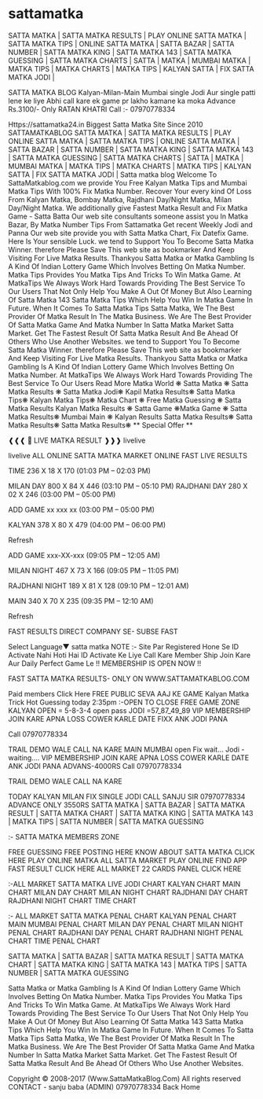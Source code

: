 # sattamatka
SATTA MATKA | SATTA MATKA RESULTS | PLAY ONLINE SATTA MATKA | SATTA MATKA TIPS | ONLINE SATTA MATKA | SATTA BAZAR | SATTA NUMBER | SATTA MATKA KING | SATTA MATKA 143 | SATTA MATKA GUESSING | SATTA MATKA CHARTS | SATTA | MATKA | MUMBAI MATKA | MATKA TIPS | MATKA CHARTS | MATKA TIPS | KALYAN SATTA | FIX SATTA MATKA JODI |

SATTA MATKA BLOG
Kalyan-Milan-Main Mumbai single Jodi Aur single patti lene ke liye Abhi call kare ek game pr lakho kamane ka moka 
Advance Rs.3100/- Only
RATAN KHATRI 
Call :- 07970778334

Https://sattamatka24.in
Biggest Satta Matka Site Since 2010
SATTAMATKABLOG
SATTA MATKA | SATTA MATKA RESULTS | PLAY ONLINE SATTA MATKA | SATTA MATKA TIPS | ONLINE SATTA MATKA | SATTA BAZAR | SATTA NUMBER | SATTA MATKA KING | SATTA MATKA 143 | SATTA MATKA GUESSING | SATTA MATKA CHARTS | SATTA | MATKA | MUMBAI MATKA | MATKA TIPS | MATKA CHARTS | MATKA TIPS | KALYAN SATTA | FIX SATTA MATKA JODI |
Satta matka blog
Welcome To SattaMatkablog.com we provide You Free Kalyan Matka Tips and Mumbai Matka Tips With 100% Fix Matka Number. Recover Your every kind Of Loss From Kalyan Matka, Bombay Matka, Rajdhani Day/Night Matka, Milan Day/Night Matka. We additionally give Fastest Matka Result and Fix Matka Game - Satta Batta Our web site consultants someone assist you In Matka Bazar, By Matka Number Tips From Sattamatka Get recent Weekly Jodi and Panna Our web site provide you with Satta Matka Chart, Fix Datefix Game. Here Is Your sensible Luck. we tend to Support You To Become Satta Matka Winner. therefore Please Save This web site as bookmarker And Keep Visiting For Live Matka Results. Thankyou Satta Matka or Matka Gambling Is A Kind Of Indian Lottery Game Which Involves Betting On Matka Number. Matka Tips Provides You Matka Tips And Tricks To Win Matka Game. At MatkaTips We Always Work Hard Towards Providing The Best Service To Our Users That Not Only Help You Make A Out Of Money But Also Learning Of Satta Matka 143 Satta Matka Tips Which Help You Win In Matka Game In Future. When It Comes To Satta Matka Tips Satta Matka, We The Best Provider Of Matka Result In The Matka Business. We Are The Best Provider Of Satta Matka Game And Matka Number In Satta Matka Market Satta Market. Get The Fastest Result Of Satta Matka Result And Be Ahead Of Others Who Use Another Websites. we tend to Support You To Become Satta Matka Winner. therefore Please Save This web site as bookmarker And Keep Visiting For Live Matka Results. Thankyou Satta Matka or Matka Gambling Is A Kind Of Indian Lottery Game Which Involves Betting On Matka Number. At MatkaTips We Always Work Hard Towards Providing The Best Service To Our Users 
Read More
Matka World ❋ Satta Matka ❋ Satta Matka Results ❋ Satta Matka Jodi❋ Kapil Matka Results❋ Satta Matka Tips❋ Kalyan Matka Tips❋ Matka Chart ❋ Free Matka Guessing ❋ Satta Matka Results Kalyan Matka Results ❋ Satta Game ❋Matka Game ❋ Satta Matka Results❋ Mumbai Main ❋ Kalyan Results Satta Matka Results❋ Satta Matka Results❋ Satta Matka Results❋
** Special Offer **

❰❰❰ 📶
LIVE MATKA RESULT
❱❱❱
livelive

livelive 
ALL ONLINE SATTA MATKA MARKET ONLINE FAST LIVE RESULTS

TIME
236 X 18 X 170
(01:03 PM – 02:03 PM)

MILAN DAY
800 X 84 X 446 
(03:10 PM – 05:10 PM)
RAJDHANI DAY
280 X 02 X 246 
(03:00 PM – 05:00 PM)

ADD GAME
xx xxx xx
(03:00 PM – 05:00 PM)

KALYAN
378 X 80 X 479 
(04:00 PM – 06:00 PM)


Refresh



ADD GAME 
xxx-XX-xxx
(09:05 PM – 12:05 AM)

MILAN NIGHT
467 X 73 X 166 
(09:05 PM – 11:05 PM)

RAJDHANI NIGHT
189 X 81 X 128 
(09:10 PM – 12:01 AM)

MAIN 
340 X 70 X 235 
(09:35 PM – 12:10 AM)


Refresh

FAST RESULTS DIRECT COMPANY SE- SUBSE FAST 


Select Language​▼
satta matka
NOTE :- Site Par Registered Hone Se ID Activate Nahi Hoti Hai 
ID Activate Ke Liye Call Kare Member Ship Join Kare Aur Daily Perfect Game Le
!! MEMBERSHIP IS OPEN NOW !!

FAST SATTA MATKA RESULTS- ONLY ON 
WWW.SATTAMATKABLOG.COM

Paid members Click Here
FREE PUBLIC SEVA
AAJ KE GAME
Kalyan Matka Trick Hot Guessing today 2:35pm
:-OPEN TO CLOSE FREE GAME ZONE
KALYAN
OPEN = 5-8-3-4 open pass
JODI =57_87_49_89 
VIP MEMBERSHIP JOIN KARE APNA LOSS COWER KARLE
DATE FIXX ANK JODI PANA

Call 07970778334

TRAIL DEMO WALE CALL NA KARE
MAIN MUMBAI
open Fix wait... 
Jodi - waiting.... 
VIP MEMBERSHIP JOIN KARE APNA LOSS COWER KARLE
DATE ANK JODI PANA
ADVANS-4000RS
Call 07970778334

TRAIL DEMO WALE CALL NA KARE

TODAY KALYAN MILAN FIX SINGLE JODI CALL SANJU SIR 
07970778334 
ADVANCE ONLY 3550RS
SATTA MATKA | SATTA BAZAR | SATTA MATKA RESULT | SATTA MATKA CHART | SATTA MATKA KING | SATTA MATKA 143 | MATKA TIPS | SATTA NUMBER | SATTA MATKA GUESSING

:- SATTA MATKA MEMBERS ZONE

FREE GUESSING 
FREE POSTING HERE
KNOW ABOUT SATTA MATKA
CLICK HERE
PLAY ONLINE MATKA 
ALL SATTA MARKET PLAY ONLINE
FIND APP FAST RESULT
CLICK HERE
ALL MARKET 22 CARDS PANEL
CLICK HERE


:-ALL MARKET SATTA MATKA LIVE JODI CHART
KALYAN CHART
MAIN CHART
MILAN DAY CHART
MILAN NIGHT CHART
RAJDHANI DAY CHART
RAJDHANI NIGHT CHART
TIME CHART

:- ALL MARKET SATTA MATKA PENAL CHART
KALYAN PENAL CHART
MAIN MUMBAI PENAL CHART
MILAN DAY PENAL CHART
MILAN NIGHT PENAL CHART
RAJDHANI DAY PENAL CHART
RAJDHANI NIGHT PENAL CHART
TIME PENAL CHART

SATTA MATKA | SATTA BAZAR | SATTA MATKA RESULT | SATTA MATKA CHART | SATTA MATKA KING | SATTA MATKA 143 | MATKA TIPS | SATTA NUMBER | SATTA MATKA GUESSING

Satta Matka or Matka Gambling Is A Kind Of Indian Lottery Game Which Involves Betting On Matka Number. Matka Tips Provides You Matka Tips And Tricks To Win Matka Game. At MatkaTips We Always Work Hard Towards Providing The Best Service To Our Users That Not Only Help You Make A Out Of Money But Also Learning Of Satta Matka 143 Satta Matka Tips Which Help You Win In Matka Game In Future. When It Comes To Satta Matka Tips Satta Matka, We The Best Provider Of Matka Result In The Matka Business. We Are The Best Provider Of Satta Matka Game And Matka Number In Satta Matka Market Satta Market. Get The Fastest Result Of Satta Matka Result And Be Ahead Of Others Who Use Another Websites.

Copyright © 2008-2017 
(Www.SattaMatkaBlog.Com)
All rights reserved 
CONTACT - sanju baba 
(ADMIN)
07970778334
Back	Home
